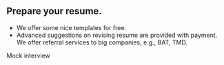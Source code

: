 ## Prepare your resume.

- We offer some nice templates for free.
- Advanced suggestions on revising resume are provided with payment.
We offer referral services to big companies, e.g., BAT, TMD.

Mock interview